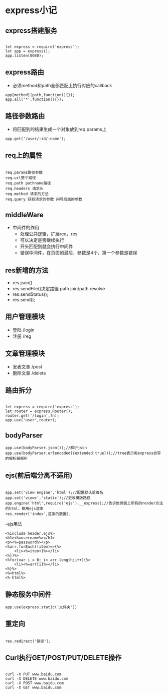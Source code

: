 # express小记

## express搭建服务
```

let express = require('express');
let app = express();
app.listen(8080);
```

## express路由
- 必须method和path全部匹配上执行对应的callback

```
app[method](path,function(){});
app.all('*',function(){});
```

## 路径参数路由
- 将匹配到的结果生成一个对象放到req.params上

```
app.get('/user/:id/:name');
```

## req上的属性

```

req.params路径参数
req.url整个路径
req.path pathname路径
req.headers 请求头
req.method 请求的方法
req.query 获取请求的参数 问号后面的参数
```

## middleWare	
- 中间件的作用
	- 处理公共逻辑，扩展req，res
	- 可以决定是否继续执行
	- 开头匹配到就会执行中间件
	- 错误中间件，在页面的最后，参数是4个，第一个参数是错误

## res新增的方法
- res.json()
- res.sendFile()决定路径 path.join/path.resolve
- res.sendStatus();
- res.send();

## 用户管理模块
- 登陆 /login
- 注册 /reg

## 文章管理模块
- 发表文章 /post
- 删除文章 /delete

## 路由拆分

```

let express = require('express');
let router = express.Router();
router.get('/login',fn);
app.use('user',router);
```

## bodyParser
```
app.use(bodyParser.json());//解析json
app.use(bodyParser.urlencoded({extended:true}));//true表示用express自带的解析器解析
```

## ejs(前后端分离不适用)
```

app.set('view engine','html');//配置默认后缀名
app.set('views','static');//更改模版路径
app.engine('html',require('ejs').__express);//告诉他页面上所有的render方法的html，都用ejs渲染
res.render('index',渲染的数据);
```
-ejs用法

```
<%include header.ejs%>
<h1><%=username%></h1>
<p><%=password%></p>
<%arr.forEach((item)=>{%>
	<li><%=item+1%></li>
<%})%>
<%for(var i = 0; i< arr.length;i++){%>
	<li><%=arr[i]%></li>
<%}%>
<%=html%>
<%-html%>
```

## 静态服务中间件
```
app.use(express.static('文件夹'))
```

## 重定向

```

res.redirect('路径');
```

## Curl执行GET/POST/PUT/DELETE操作

```

curl -X PUT www.baidu.com
curl -X DELETE www.baidu.com
curl -X POST www.baidu.com
curl -X GET www.baidu.com
```